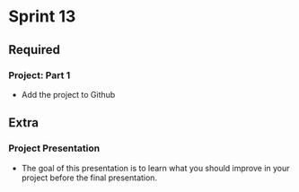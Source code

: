 # Sprint 13

## Required

### Project: Part 1

- Add the project to Github

## Extra

### Project Presentation

- The goal of this presentation is to learn what you should improve in your project before the final presentation.
